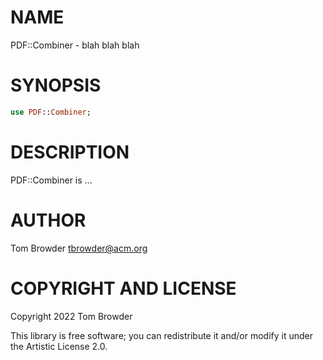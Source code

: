 NAME
====

PDF::Combiner - blah blah blah

SYNOPSIS
========

```raku
use PDF::Combiner;
```

DESCRIPTION
===========

PDF::Combiner is ...

AUTHOR
======

Tom Browder <tbrowder@acm.org>

COPYRIGHT AND LICENSE
=====================

Copyright 2022 Tom Browder

This library is free software; you can redistribute it and/or modify it under the Artistic License 2.0.

